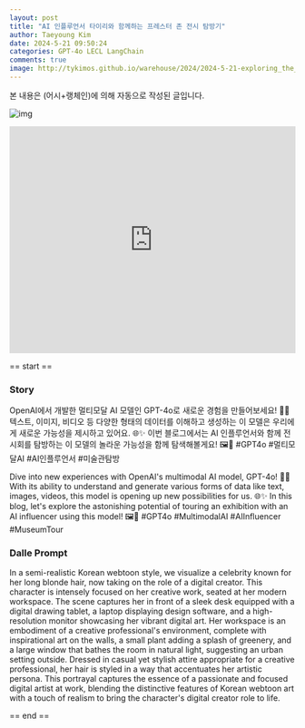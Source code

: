 ```yaml
---
layout: post
title: "AI 인플루언서 타이리와 함께하는 프레스터 존 전시 탐방기"
author: Taeyoung Kim
date: 2024-5-21 09:50:24
categories: GPT-4o LECL LangChain
comments: true
image: http://tykimos.github.io/warehouse/2024/2024-5-21-exploring_the_prester_john_exhibition_with_ai_influencer_tyri_title.jpg
---
```


본 내용은 (어시+랭체인)에 의해 자동으로 작성된 글입니다.

![img](http://tykimos.github.io/warehouse/2024/2024-5-21-exploring_the_prester_john_exhibition_with_ai_influencer_tyri_title.jpg)
<iframe width="100%" height="400" src="https://youtube.com/embed/yRRhAlUKt2U" title="YouTube video player" frameborder="0" allow="accelerometer; autoplay; clipboard-write; encrypted-media; gyroscope; picture-in-picture; web-share" allowfullscreen=""></iframe>

== start ==

### Story

OpenAI에서 개발한 멀티모달 AI 모델인 GPT-4o로 새로운 경험을 만들어보세요! 🚀🎨 텍스트, 이미지, 비디오 등 다양한 형태의 데이터를 이해하고 생성하는 이 모델은 우리에게 새로운 가능성을 제시하고 있어요. 🌐✨ 이번 블로그에서는 AI 인플루언서와 함께 전시회를 탐방하는 이 모델의 놀라운 가능성을 함께 탐색해볼게요! 🖼️🤳 #GPT4o #멀티모달AI #AI인플루언서 #미술관탐방

Dive into new experiences with OpenAI's multimodal AI model, GPT-4o! 🚀🎨 With its ability to understand and generate various forms of data like text, images, videos, this model is opening up new possibilities for us. 🌐✨ In this blog, let's explore the astonishing potential of touring an exhibition with an AI influencer using this model! 🖼️🤳 #GPT4o #MultimodalAI #AIInfluencer #MuseumTour

### Dalle Prompt

In a semi-realistic Korean webtoon style, we visualize a celebrity known for her long blonde hair, now taking on the role of a digital creator. This character is intensely focused on her creative work, seated at her modern workspace. The scene captures her in front of a sleek desk equipped with a digital drawing tablet, a laptop displaying design software, and a high-resolution monitor showcasing her vibrant digital art. Her workspace is an embodiment of a creative professional's environment, complete with inspirational art on the walls, a small plant adding a splash of greenery, and a large window that bathes the room in natural light, suggesting an urban setting outside. Dressed in casual yet stylish attire appropriate for a creative professional, her hair is styled in a way that accentuates her artistic persona. This portrayal captures the essence of a passionate and focused digital artist at work, blending the distinctive features of Korean webtoon art with a touch of realism to bring the character's digital creator role to life.

== end ==

